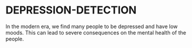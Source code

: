 # DEPRESSION-DETECTION
In the modern era, we find many people to be depressed and have low moods. This can lead to severe consequences on the mental health of the people.
